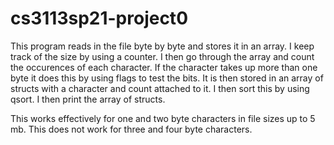# cs3113sp21-project0
This program reads in the file byte by byte and stores it in an array.
I keep track of the size by using a counter.
I then go through the array and count the occurences of each character.
If the character takes up more than one byte it does this by using flags to test the bits.
It is then stored in an array of structs with a character and count attached to it.
I then sort this by using qsort.
I then print the array of structs.

This works effectively for one and two byte characters in file sizes up to 5 mb. This does not work for three and four byte characters.
